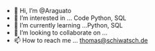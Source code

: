 - 👋 Hi, I’m @Araguato
- 👀 I’m interested in ... Code Python, SQL
- 🌱 I’m currently learning ...Python, SQL
- 💞️ I’m looking to collaborate on ...
- 📫 How to reach me ... thomas@schiwatsch.de

<!---
Araguato/Araguato is a ✨ special ✨ repository because its `README.md` (this file) appears on your GitHub profile.
You can click the Preview link to take a look at your changes.
--->
